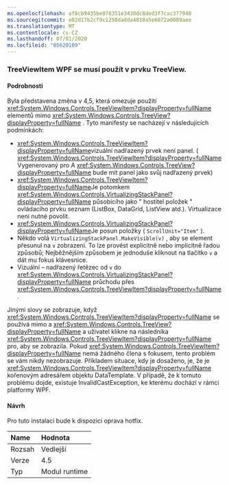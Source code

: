 ```yaml
---
ms.openlocfilehash: af8cb9435be078351e3430dc8ded3f7cac377948
ms.sourcegitcommit: e02d17b2cf9c1258dadda4810a5e6072a0089aee
ms.translationtype: MT
ms.contentlocale: cs-CZ
ms.lasthandoff: 07/01/2020
ms.locfileid: "85620109"
---
```

### <a name="wpf-treeviewitem-must-be-used-within-a-treeview"></a>TreeViewItem WPF se musí použít v prvku TreeView.

#### <a name="details"></a>Podrobnosti

Byla představena změna v 4,5, která omezuje použití <xref:System.Windows.Controls.TreeViewItem?displayProperty=fullName> elementů mimo <xref:System.Windows.Controls.TreeView?displayProperty=fullName> . Tyto manifesty se nacházejí v následujících podmínkách:<ul><li><xref:System.Windows.Controls.TreeViewItem?displayProperty=fullName>vizuální nadřazený prvek není panel. ( <xref:System.Windows.Controls.TreeViewItem?displayProperty=fullName> Vygenerovaný pro A <xref:System.Windows.Controls.TreeView?displayProperty=fullName> bude mít panel jako svůj nadřazený prvek)</li><li><xref:System.Windows.Controls.TreeViewItem?displayProperty=fullName>Je potomkem <xref:System.Windows.Controls.VirtualizingStackPanel?displayProperty=fullName> působícího jako &quot; hostitel položek &quot; ovládacího prvku seznam (ListBox, DataGrid, ListView atd.). Virtualizace není nutné povolit.</li><li><xref:System.Windows.Controls.VirtualizingStackPanel?displayProperty=fullName>Je posun položky ( <code>ScrollUnit=&quot;Item&quot;</code> ).</li><li>Někdo volá <code>VirtualizingStackPanel.MakeVisible(v)</code> , aby se element přesunul na <code>v</code> zobrazení. To lze provést explicitně nebo implicitně řadou způsobů; Nejběžnějším způsobem je jednoduše kliknout na tlačítko <code>v</code> a dát mu fokus klávesnice.</li><li>Vizuální – nadřazený řetězec od <code>v</code> do <xref:System.Windows.Controls.VirtualizingStackPanel?displayProperty=fullName> průchodu přes <xref:System.Windows.Controls.TreeViewItem?displayProperty=fullName> .</li></ul>Jinými slovy se zobrazuje, když <xref:System.Windows.Controls.TreeViewItem?displayProperty=fullName> se používá mimo a <xref:System.Windows.Controls.TreeView?displayProperty=fullName> a uživatel klikne na následníka <xref:System.Windows.Controls.TreeViewItem?displayProperty=fullName> pro, aby se zobrazila. Pokud <xref:System.Windows.Controls.TreeViewItem?displayProperty=fullName> nemá žádného člena s fokusem, tento problém se vám nikdy nezobrazuje. Příkladem situace, kdy je dosaženo, je, že je <xref:System.Windows.Controls.TreeViewItem?displayProperty=fullName> kořenovým adresářem objektu DataTemplate. V případě, že k tomuto problému dojde, existuje InvalidCastException, ke kterému dochází v rámci platformy WPF.

#### <a name="suggestion"></a>Návrh

Pro tuto instalaci bude k dispozici oprava hotfix.

| Name    | Hodnota       |
|:--------|:------------|
| Rozsah   |Vedlejší|
|Verze|4.5|
|Typ|Modul runtime|
